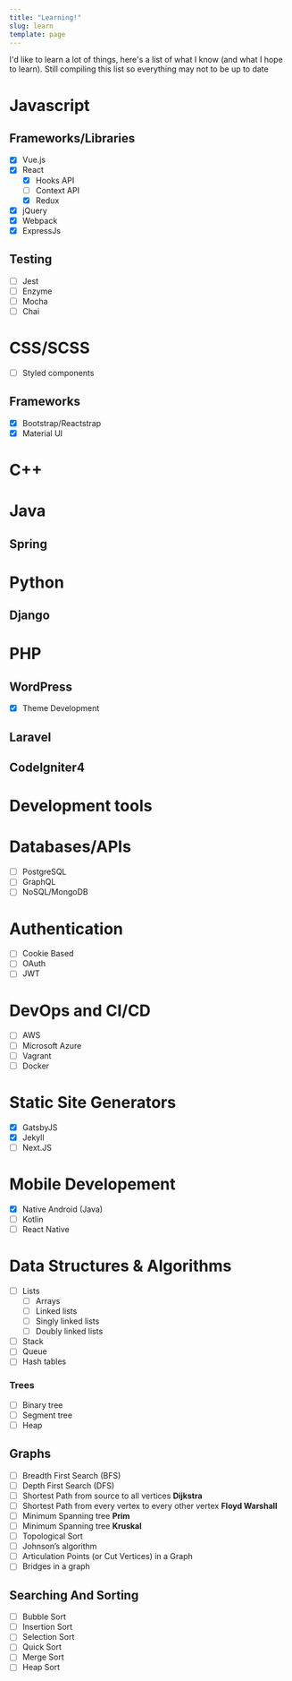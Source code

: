 ```yaml
---
title: "Learning!"
slug: learn
template: page
---
```


I'd like to learn a lot of things, here's a list of what I know (and what I hope to learn). Still compiling this list so everything may not to be up to date

# Javascript

## Frameworks/Libraries

- [x] Vue.js
- [x] React
  - [x] Hooks API
  - [ ] Context API
  - [x] Redux
- [x] jQuery
- [x] Webpack
- [x] ExpressJs

## Testing

- [ ] Jest
- [ ] Enzyme
- [ ] Mocha
- [ ] Chai

# CSS/SCSS

- [ ] Styled components

## Frameworks

- [x] Bootstrap/Reactstrap
- [x] Material UI

# C++

# Java

## Spring

# Python

## Django

# PHP

## WordPress

- [x] Theme Development

## Laravel

## CodeIgniter4

# Development tools

# Databases/APIs

- [ ] PostgreSQL
- [ ] GraphQL
- [ ] NoSQL/MongoDB

# Authentication

- [ ] Cookie Based
- [ ] OAuth
- [ ] JWT

# DevOps and CI/CD

- [ ] AWS
- [ ] Microsoft Azure
- [ ] Vagrant
- [ ] Docker

# Static Site Generators

- [x] GatsbyJS
- [x] Jekyll
- [ ] Next.JS

# Mobile Developement

- [x] Native Android (Java)
- [ ] Kotlin
- [ ] React Native

# Data Structures & Algorithms

- [ ] Lists
  - [ ] Arrays
  - [ ] Linked lists
  - [ ] Singly linked lists
  - [ ] Doubly linked lists
- [ ] Stack
- [ ] Queue
- [ ] Hash tables

### Trees

- [ ] Binary tree
- [ ] Segment tree
- [ ] Heap

## Graphs

- [ ] Breadth First Search (BFS)
- [ ] Depth First Search (DFS)
- [ ] Shortest Path from source to all vertices **Dijkstra**
- [ ] Shortest Path from every vertex to every other vertex **Floyd Warshall**
- [ ] Minimum Spanning tree **Prim**
- [ ] Minimum Spanning tree **Kruskal**
- [ ] Topological Sort
- [ ] Johnson’s algorithm
- [ ] Articulation Points (or Cut Vertices) in a Graph
- [ ] Bridges in a graph

## Searching And Sorting

- [ ] Bubble Sort
- [ ] Insertion Sort
- [ ] Selection Sort
- [ ] Quick Sort
- [ ] Merge Sort
- [ ] Heap Sort
